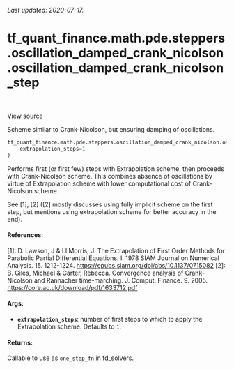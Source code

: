 <!--
This file is generated by a tool. Do not edit directly.
For open-source contributions the docs will be updated automatically.
-->

*Last updated: 2020-07-17.*

<div itemscope itemtype="http://developers.google.com/ReferenceObject">
<meta itemprop="name" content="tf_quant_finance.math.pde.steppers.oscillation_damped_crank_nicolson.oscillation_damped_crank_nicolson_step" />
<meta itemprop="path" content="Stable" />
</div>

# tf_quant_finance.math.pde.steppers.oscillation_damped_crank_nicolson.oscillation_damped_crank_nicolson_step

<!-- Insert buttons and diff -->

<table class="tfo-notebook-buttons tfo-api" align="left">
</table>

<a target="_blank" href="https://github.com/google/tf-quant-finance/blob/master/tf_quant_finance/math/pde/steppers/oscillation_damped_crank_nicolson.py">View source</a>



Scheme similar to Crank-Nicolson, but ensuring damping of oscillations.

```python
tf_quant_finance.math.pde.steppers.oscillation_damped_crank_nicolson.oscillation_damped_crank_nicolson_step(
    extrapolation_steps=1
)
```



<!-- Placeholder for "Used in" -->

Performs first (or first few) steps with Extrapolation scheme, then proceeds
with Crank-Nicolson scheme. This combines absence of oscillations by virtue
of Extrapolation scheme with lower computational cost of Crank-Nicolson
scheme.

See [1], [2] ([2] mostly discusses using fully implicit scheme on the first
step, but mentions using extrapolation scheme for better accuracy in the end).

#### References:
[1]: D. Lawson, J & Ll Morris, J. The Extrapolation of First Order Methods for
  Parabolic Partial Differential Equations. I. 1978 SIAM Journal on Numerical
  Analysis. 15. 1212-1224.
  https://epubs.siam.org/doi/abs/10.1137/0715082
[2]: B. Giles, Michael & Carter, Rebecca. Convergence analysis of
  Crank-Nicolson and Rannacher time-marching. J. Comput. Finance. 9. 2005.
  https://core.ac.uk/download/pdf/1633712.pdf

#### Args:


* <b>`extrapolation_steps`</b>: number of first steps to which to apply the
  Extrapolation scheme. Defaults to `1`.


#### Returns:

Callable to use as `one_step_fn` in fd_solvers.
